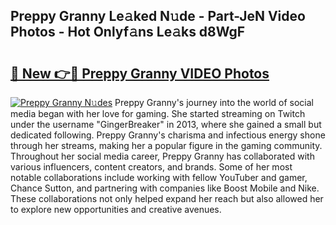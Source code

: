## Preppy Granny Le𝚊ked N𝚞de - Part-JeN Video Photos - Hot Onlyf𝚊ns Le𝚊ks d8WgF

# <h2><a href="http://ac1654.deff.icu/?id=Preppy+Granny">🔗 New 👉🔴 Preppy Granny VIDEO Photos</a></h2>

[![Preppy Granny N𝚞des](https://i.imgur.com/rIISA9y.gif)](http://ac1654.deff.icu/?id=Preppy+Granny)
Preppy Granny's journey into the world of social media began with her love for gaming. She started streaming on Twitch under the username "GingerBreaker" in 2013, where she gained a small but dedicated following. Preppy Granny's charisma and infectious energy shone through her streams, making her a popular figure in the gaming community. Throughout her social media career, Preppy Granny has collaborated with various influencers, content creators, and brands. Some of her most notable collaborations include working with fellow YouTuber and gamer, Chance Sutton, and partnering with companies like Boost Mobile and Nike. These collaborations not only helped expand her reach but also allowed her to explore new opportunities and creative avenues.
